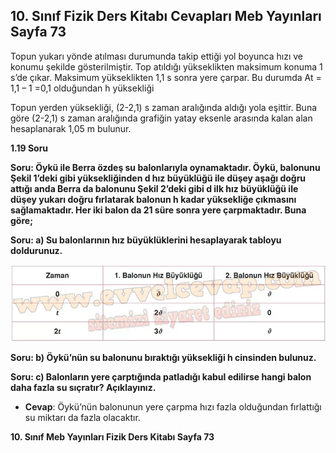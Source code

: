 ## 10. Sınıf Fizik Ders Kitabı Cevapları Meb Yayınları Sayfa 73

Topun yukarı yönde atılması durumunda takip ettiği yol boyunca hızı ve konumu şekilde gösterilmiştir. Top atıldığı yükseklikten maksimum konuma 1 s’de çıkar. Maksimum yükseklikten 1,1 s sonra yere çarpar. Bu durumda At = 1,1 – 1 =0,1 olduğundan h yüksekliği

Topun yerden yüksekliği, (2-2,1) s zaman aralığında aldığı yola eşittir. Buna göre (2-2,1) s zaman aralığında grafiğin yatay eksenle arasında kalan alan hesaplanarak 1,05 m bulunur.

**1.19 Soru**

**Soru: Öykü ile Berra özdeş su balonlarıyla oynamaktadır. Öykü, balonunu Şekil 1’deki gibi yüksekliğinden d hız büyüklüğü ile düşey aşağı doğru attığı anda Berra da balonunu Şekil 2’deki gibi d ilk hız büyüklüğü ile düşey yukarı doğru fırlatarak balonun h kadar yüksekliğe çıkmasını sağlamaktadır. Her iki balon da 21 süre sonra yere çarpmaktadır. Buna göre;**

**Soru: a) Su balonlarının hız büyüklüklerini hesaplayarak tabloyu doldurunuz.**

![](./image1.webp)

**Soru: b) Öykü’nün su balonunu bıraktığı yüksekliği h cinsinden bulunuz.**

**Soru: c) Balonların yere çarptığında patladığı kabul edilirse hangi balon daha fazla su sıçratır? Açıklayınız.**

* **Cevap**: Öykü’nün balonunun yere çarpma hızı fazla olduğundan fırlattığı su miktarı da fazla olacaktır.

**10. Sınıf Meb Yayınları Fizik Ders Kitabı Sayfa 73**